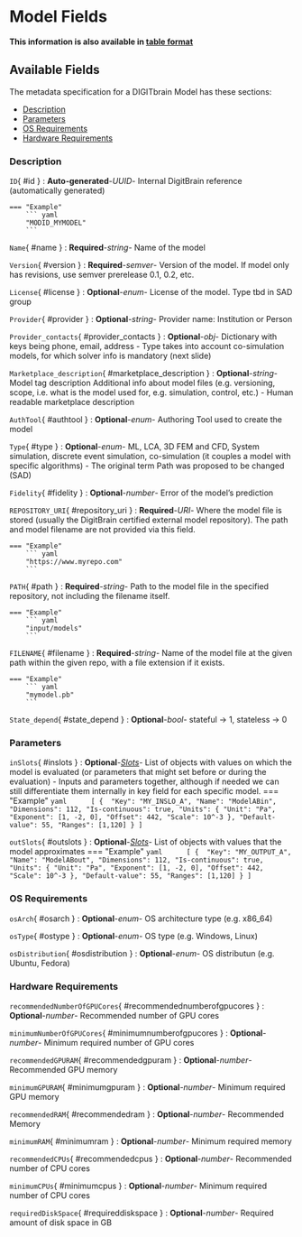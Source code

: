 <style>
  .md-content__button {
    display: none;
  }
</style>
# Model Fields

**This information is also available in [table format](/tables/model/)**


## Available Fields 

The metadata specification for a DIGITbrain Model
has these sections:

- [Description](#description)
- [Parameters](#parameters)
- [OS Requirements](#os-requirements)
- [Hardware Requirements ](#hardware-requirements-)


### Description


`ID`{ #id }
:   **Auto-generated**-*UUID*- Internal DigitBrain reference (automatically generated)

    === "Example"
        ``` yaml     
        "MODID_MYMODEL"
        ```

`Name`{ #name }
:   **Required**-*string*- Name of the model


`Version`{ #version }
:   **Required**-*semver*- Version of the model. If model only has revisions, use semver prerelease 0.1, 0.2, etc.


`License`{ #license }
:   **Optional**-*enum*- License of the model.  Type tbd in SAD group

`Provider`{ #provider }
:   **Optional**-*string*- Provider name: Institution or Person

`Provider_contacts`{ #provider_contacts }
:   **Optional**-*obj*- Dictionary with keys being phone, email, address - Type takes into account co-simulation models, for which solver info is mandatory (next slide)

`Marketplace_description`{ #marketplace_description }
:   **Optional**-*string*- Model tag description Additional info about model files (e.g. versioning, scope, i.e. what is the model used for, e.g. simulation, control, etc.) - Human readable marketplace description

`AuthTool`{ #authtool }
:   **Optional**-*enum*- Authoring Tool used to create the model

`Type`{ #type }
:   **Optional**-*enum*- ML, LCA, 3D FEM and CFD, System simulation, discrete event simulation, co-simulation (it couples a model with specific algorithms) - The original term Path was proposed to be changed (SAD)

`Fidelity`{ #fidelity }
:   **Optional**-*number*- Error of the model’s prediction

`REPOSITORY_URI`{ #repository_uri }
:   **Required**-*URI*- Where the model file is stored (usually the DigitBrain certified external model repository). The path and model filename are not provided via this field.

    === "Example"
        ``` yaml     
        "https://www.myrepo.com"
        ```

`PATH`{ #path }
:   **Required**-*string*- Path to the model file in the specified repository, not including the filename itself.

    === "Example"
        ``` yaml     
        "input/models"
        ```

`FILENAME`{ #filename }
:   **Required**-*string*- Name of the model file at the given path within the given repo, with a file extension if it exists.

    === "Example"
        ``` yaml     
        "mymodel.pb"
        ```

`State_depend`{ #state_depend }
:   **Optional**-*bool*- stateful -> 1, stateless -> 0


### Parameters


`inSlots`{ #inslots }
:   **Optional**-*[Slots](../slots.md)*- List of objects with values on which the model is evaluated (or parameters that might set before or during the evaluation) - Inputs and parameters together, although if needed we can still differentiate them internally in key field for each specific model.
    === "Example"
        ``` yaml     
        [
              { 
                "Key": "MY_INSLO_A",
                "Name": "ModelABin",
                "Dimensions": 112,
                "Is-continuous": true,
                "Units": {
                    "Unit": "Pa",
                    "Exponent": [1, -2, 0],
                    "Offset": 442,
                    "Scale": 10^-3
                },
                "Default-value": 55,
                "Ranges": [1,120]
              }
            ]  
        ```

`outSlots`{ #outslots }
:   **Optional**-*[Slots](../slots.md)*- List of objects with values that the model approximates
    === "Example"
        ``` yaml     
        [
              { 
                "Key": "MY_OUTPUT_A",
                "Name": "ModelABout",
                "Dimensions": 112,
                "Is-continuous": true,
                "Units": {
                    "Unit": "Pa",
                    "Exponent": [1, -2, 0],
                    "Offset": 442,
                    "Scale": 10^-3
                },
                "Default-value": 55,
                "Ranges": [1,120]
              }
            ]  
        ```


### OS Requirements


`osArch`{ #osarch }
:   **Optional**-*enum*- OS architecture type (e.g. x86_64)

`osType`{ #ostype }
:   **Optional**-*enum*- OS type (e.g. Windows, Linux)

`osDistribution`{ #osdistribution }
:   **Optional**-*enum*- OS distributun (e.g. Ubuntu, Fedora)


### Hardware Requirements 


`recommendedNumberOfGPUCores`{ #recommendednumberofgpucores }
:   **Optional**-*number*- Recommended number of GPU cores

`minimumNumberOfGPUCores`{ #minimumnumberofgpucores }
:   **Optional**-*number*- Minimum required number of GPU cores

`recommendedGPURAM`{ #recommendedgpuram }
:   **Optional**-*number*- Recommended GPU memory

`minimumGPURAM`{ #minimumgpuram }
:   **Optional**-*number*- Minimum required GPU memory

`recommendedRAM`{ #recommendedram }
:   **Optional**-*number*- Recommended Memory

`minimumRAM`{ #minimumram }
:   **Optional**-*number*- Minimum required memory

`recommendedCPUs`{ #recommendedcpus }
:   **Optional**-*number*- Recommended number of CPU cores

`minimumCPUs`{ #minimumcpus }
:   **Optional**-*number*- Minimum required number of CPU cores

`requiredDiskSpace`{ #requireddiskspace }
:   **Optional**-*number*- Required amount of disk space in GB
